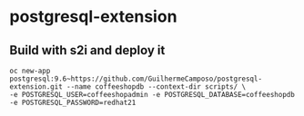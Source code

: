 # postgresql-extension



## Build with s2i and deploy it

    oc new-app postgresql:9.6~https://github.com/GuilhermeCamposo/postgresql-extension.git --name coffeeshopdb --context-dir scripts/ \
    -e POSTGRESQL_USER=coffeeshopadmin -e POSTGRESQL_DATABASE=coffeeshopdb -e POSTGRESQL_PASSWORD=redhat21
